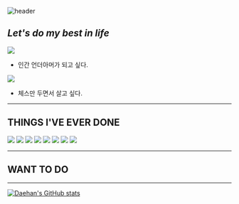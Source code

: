 
![header](https://capsule-render.vercel.app/api?type=waving&color=random&height=300&section=header&text=TOMMOROW_IS_BETTER%20render&fontSize=90)

## _Let's do my best in life_

<img src="https://img.shields.io/badge/UnderArmour-informational?style=plastic&logo=React&logoColor=#61DAFB"/></a>
- 인간 언더아머가 되고 싶다.

<img src="https://img.shields.io/badge/React-informational?style=plastic&logo=React&logoColor=#61DAFB"/></a>
- 체스만 두면서 살고 싶다.

***
## THINGS I'VE EVER DONE
<img src="https://img.shields.io/badge/React-informational?style=plastic&logo=React&logoColor=#61DAFB"/></a>
<img src="https://img.shields.io/badge/React-informational?style=plastic&logo=React&logoColor=#61DAFB"/></a>
<img src="https://img.shields.io/badge/React-informational?style=plastic&logo=React&logoColor=#61DAFB"/></a>
<img src="https://img.shields.io/badge/React-informational?style=plastic&logo=React&logoColor=#61DAFB"/></a>
<img src="https://img.shields.io/badge/React-informational?style=plastic&logo=React&logoColor=#61DAFB"/></a>
<img src="https://img.shields.io/badge/React-informational?style=plastic&logo=React&logoColor=#61DAFB"/></a>
<img src="https://img.shields.io/badge/React-informational?style=plastic&logo=React&logoColor=#61DAFB"/></a>
<img src="https://img.shields.io/badge/React-informational?style=plastic&logo=React&logoColor=#61DAFB"/></a>


***
## WANT TO DO

***
[![Daehan's GitHub stats](https://github-readme-stats.vercel.app/api?username=DaehanChoi)](https://github.com/anuraghazra/github-readme-stats)


